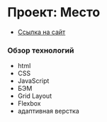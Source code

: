 # Проект: Место

 - [Ссылка на сайт](https://timon27m.github.io/mesto/)

### Обзор технологий

* html
* CSS
* JavaScript
* БЭМ
* Grid Layout
* Flexbox
* адаптивная верстка



